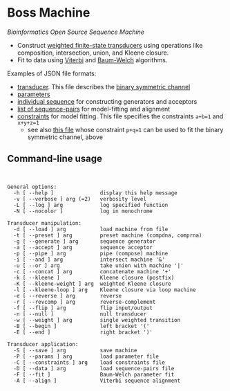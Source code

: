 # Boss Machine
*Bioinformatics Open Source Sequence Machine*

- Construct [weighted finite-state transducers](https://en.wikipedia.org/wiki/Finite-state_transducer) using operations like composition, intersection, union, and Kleene closure.
- Fit to data using [Viterbi](https://en.wikipedia.org/wiki/Viterbi_algorithm) and [Baum-Welch](https://en.wikipedia.org/wiki/Baum%E2%80%93Welch_algorithm) algorithms.

Examples of JSON file formats:

- [transducer](https://github.com/ihh/bossmachine/blob/master/t/machine/bitnoise.json). This file describes the [binary symmetric channel](https://en.wikipedia.org/wiki/Binary_symmetric_channel)
- [parameters](https://github.com/ihh/bossmachine/blob/master/t/io/params.json)
- [individual sequence](https://github.com/ihh/bossmachine/blob/master/t/io/seqAGC.json) for constructing generators and acceptors
- [list of sequence-pairs](https://github.com/ihh/bossmachine/blob/master/t/io/seqpairlist.json) for model-fitting and alignment
- [constraints](https://github.com/ihh/bossmachine/blob/master/t/io/constraints.json) for model fitting. This file specifies the constraints `a+b=1` and `x+y+z=1`
	- see also [this file](https://github.com/ihh/bossmachine/blob/master/t/io/pqcons.json) whose constraint `p+q=1` can be used to fit the binary symmetric channel, above

## Command-line usage

<pre><code>

General options:
  -h [ --help ]               display this help message
  -v [ --verbose ] arg (=2)   verbosity level
  -L [ --log ] arg            log specified function
  -N [ --nocolor ]            log in monochrome

Transducer manipulation:
  -d [ --load ] arg           load machine from file
  -t [ --preset ] arg         preset machine (compdna, comprna)
  -g [ --generate ] arg       sequence generator
  -a [ --accept ] arg         sequence acceptor
  -p [ --pipe ] arg           pipe (compose) machine
  -i [ --and ] arg            intersect machine '&'
  -u [ --or ] arg             take union with machine '|'
  -c [ --concat ] arg         concatenate machine '+'
  -k [ --kleene ]             Kleene closure (postfix)
  -K [ --kleene-weight ] arg  weighted Kleene closure
  -l [ --kleene-loop ] arg    Kleene closure via loop machine
  -e [ --reverse ] arg        reverse
  -r [ --revcomp ] arg        reverse-complement
  -f [ --flip ] arg           flip input/output
  -n [ --null ]               null transducer
  -w [ --weight ] arg         single weighted transition
  -B [ --begin ]              left bracket '('
  -E [ --end ]                right bracket ')'

Transducer application:
  -S [ --save ] arg           save machine
  -P [ --params ] arg         load parameter file
  -C [ --constraints ] arg    load constraints file
  -D [ --data ] arg           load sequence-pairs file
  -F [ --fit ]                Baum-Welch parameter fit
  -A [ --align ]              Viterbi sequence alignment

</code></pre>
